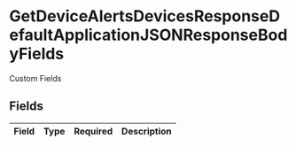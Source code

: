 # GetDeviceAlertsDevicesResponseDefaultApplicationJSONResponseBodyFields

Custom Fields


## Fields

| Field       | Type        | Required    | Description |
| ----------- | ----------- | ----------- | ----------- |